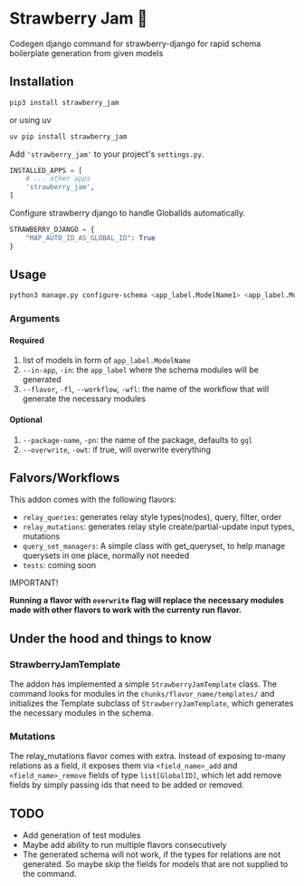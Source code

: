 # Strawberry Jam 🍓

Codegen django command for strawberry-django for rapid schema boilerplate generation from given models

## Installation

```txt
pip3 install strawberry_jam
```

or using uv

```txt
uv pip install strawberry_jam
```

Add `'strawberry_jam'` to your project's `settings.py`.

```py
INSTALLED_APPS = [
    # ... other apps
    'strawberry_jam',
]
```

Configure strawberry django to handle GlobalIds automatically.

```py
STRAWBERRY_DJANGO = {
    "MAP_AUTO_ID_AS_GLOBAL_ID": True
}
```

## Usage

```zsh
python3 manage.py configure-schema <app_label.ModelName1> <app_label.ModelName2> <app_label.ModelNameN> -in <my_graphql_app_label> -fl <flavor_name>
```

### Arguments

#### Required

1. list of models in form of `app_label.ModelName`
2. `--in-app`, `-in`: the `app_label` where the schema modules will be generated
3. `--flavor`, `-fl`, `--workflow`, `-wfl`: the name of the workflow that will generate the necessary modules

#### Optional

1. `--package-name`, `-pn`: the name of the package, defaults to `gql`
2. `--overwrite`, `-owt`: if true, will overwrite everything

## Falvors/Workflows

This addon comes with the following flavors:

- `relay_queries`: generates relay style types(nodes), query, filter, order
- `relay_mutations`: generates relay style create/partial-update input types, mutations
- `query_set_managers`: A simple class with get_queryset, to help manage querysets in one place, normally not needed
- `tests`: coming soon

IMPORTANT!

**Running a flavor with `overwrite` flag will replace the necessary modules made with other flavors to work with the currenty run flavor.**

## Under the hood and things to know

### StrawberryJamTemplate

The addon has implemented a simple `StrawberryJamTemplate` class. The command looks for modules in the `chunks/flavor_name/templates/` and initializes the Template subclass of `StrawberryJamTemplate`, which generates the necessary modules in the schema.

### Mutations

The relay_mutations flavor comes with extra. Instead of exposing to-many relations as a field, it exposes them via `<field_name>_add` and `<field_name>_remove` fields of type `list[GlobalID]`, which let add remove fields by simply passing ids that need to be added or removed.

## TODO

- Add generation of test modules
- Maybe add ability to run multiple flavors consecutively
- The generated schema will not work, if the types for relations are not generated. So maybe skip the fields for models that are not supplied to the command.
